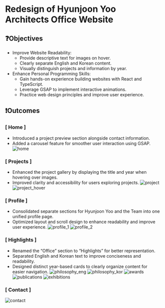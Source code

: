 # Redesign of Hyunjoon Yoo Architects Office Website
## ❓Objectives
- Improve Website Readability:
  - Provide descriptive text for images on hover.
  - Clearly separate English and Korean content.
  - Visually distinguish projects and information by year.
- Enhance Personal Programming Skills:
  - Gain hands-on experience building websites with React and TypeScript.
  - Leverage GSAP to implement interactive animations.
  - Practice web design principles and improve user experience.

## ❗Outcomes
### [ Home ]
- Introduced a project preview section alongside contact information.
- Added a carousel feature for smoother user interaction using GSAP.
![home](https://github.com/user-attachments/assets/ef83537c-e313-4c91-b60d-6e3e9552b20b)

### [ Projects ]
- Enhanced the project gallery by displaying the title and year when hovering over images.
- Improved clarity and accessibility for users exploring projects.
![project](https://github.com/user-attachments/assets/daa9ce21-cf07-4b66-9525-ee0ec9390ec2)
![project_hover](https://github.com/user-attachments/assets/2a0bd301-391f-40e8-a131-caa9a4babdaa)

###  [ Profile ]
- Consolidated separate sections for Hyunjoon Yoo and the Team into one unified profile page.
- Optimized layout and scroll design to enhance readability and improve user experience.
![profile_1](https://github.com/user-attachments/assets/fb2271aa-ba64-41e3-b96b-f99149afc4f7)
![profile_2](https://github.com/user-attachments/assets/222f0b89-03d5-487c-9051-b3e99dd41e8a)

### [ Highlights ]
- Renamed the “Office” section to “Highlights” for better representation.
- Separated English and Korean text to improve conciseness and readability.
- Designed distinct year-based cards to clearly organize content for easier navigation.
![philosophy_eng](https://github.com/user-attachments/assets/3f8b7d81-1e67-4b11-ba52-f8803b07a79e)
![philosophy_kor](https://github.com/user-attachments/assets/80310704-0207-4d35-a5c7-110f39b514e3)
![awards](https://github.com/user-attachments/assets/a2202cd9-f64d-475b-9d1c-9afcacee41f5)
![publications](https://github.com/user-attachments/assets/5e047dc8-fb27-43a5-9557-0aa76875fb58)
![exhibitions](https://github.com/user-attachments/assets/93677b56-ccef-4926-8249-b007dc72aa2a)

### [ Contact ]
![contact](https://github.com/user-attachments/assets/1fb8e22b-9c54-4904-8159-95a64fb5fe9a)